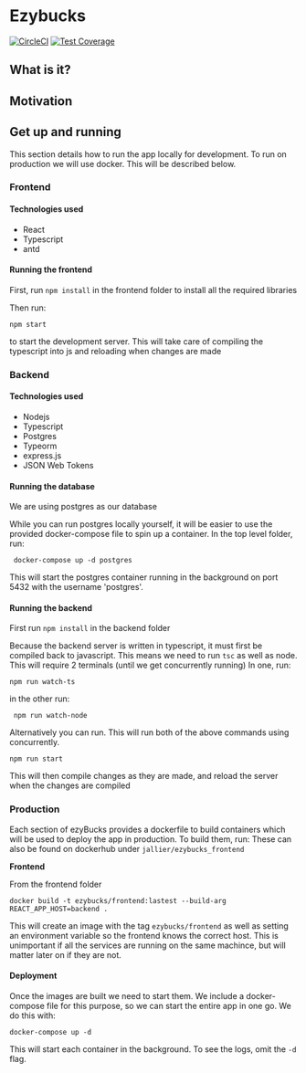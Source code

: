 # Ezybucks

[![CircleCI](https://circleci.com/gh/ezyBucks/frontend.svg?style=svg)](https://circleci.com/gh/ezyBucks/frontend)
[![Test Coverage](https://api.codeclimate.com/v1/badges/2757b07b8df70e711c11/test_coverage)](https://codeclimate.com/github/ezyBucks/frontend/test_coverage)

## What is it?

## Motivation

## Get up and running

This section details how to run the app locally for development. To run on production we will use docker. This will be described below.

### Frontend

#### Technologies used

- React
- Typescript
- antd

#### Running the frontend

First, run `npm install` in the frontend folder to install all the required libraries

Then run:

``` npm start ```

to start the development server. This will take care of compiling the typescript into js and reloading when changes are made

### Backend

#### Technologies used

- Nodejs
- Typescript
- Postgres
- Typeorm
- express.js
- JSON Web Tokens

#### Running the database

We are using postgres as our database

While you can run postgres locally yourself, it will be easier to use the provided docker-compose file to spin up a container.
In the top level folder, run:

``` docker-compose up -d postgres```

This will start the postgres container running in the background on port 5432 with the username 'postgres'.

#### Running the backend

First run `npm install` in the backend folder

Because the backend server is written in typescript, it must first be compiled back to javascript. This means we need to run `tsc` as well as node.
This will require 2 terminals (until we get concurrently running)
In one, run:

``` npm run watch-ts ```

in the other run:

``` npm run watch-node```

Alternatively you can run. This will run both of the above commands using concurrently. 

``` npm run start ```

This will then compile changes as they are made, and reload the server when the changes are compiled


### Production

Each section of ezyBucks provides a dockerfile to build containers which will be used to deploy the app in production. To build them, run:
These can also be found on dockerhub under `jallier/ezybucks_frontend`

**Frontend**

From the frontend folder

`docker build -t ezybucks/frontend:lastest --build-arg REACT_APP_HOST=backend .`

This will create an image with the tag `ezybucks/frontend` as well as setting an environment variable so the frontend knows the correct host. This is unimportant if all the services are running on the same machince, but will matter later on if they are not.

#### Deployment

Once the images are built we need to start them. We include a docker-compose file for this purpose, so we can start the entire app in one go. We do this with:

`docker-compose up -d`

This will start each container in the background. To see the logs, omit the `-d` flag.
